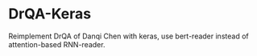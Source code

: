 # DrQA-Keras
Reimplement DrQA of Danqi Chen with keras, use bert-reader instead of attention-based RNN-reader.

